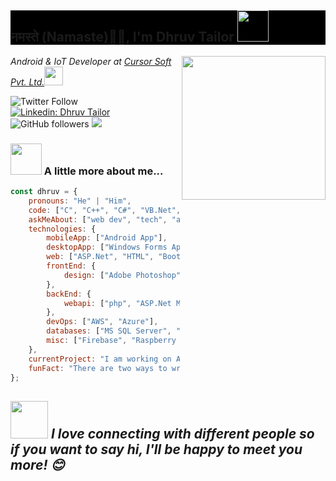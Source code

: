 <h2 style="background-color: black;">नमस्ते (Namaste)🙏🏻, I'm Dhruv Tailor <img src="https://media.giphy.com/media/12oufCB0MyZ1Go/giphy.gif" width="50"></h2>
<img align='right' src="https://media.giphy.com/media/M9gbBd9nbDrOTu1Mqx/giphy.gif" width="230">
<p><em>Android & IoT Developer at <a href="http://www.cursor-soft.com/">Cursor Soft Pvt. Ltd.</a><img src="https://media.giphy.com/media/WUlplcMpOCEmTGBtBW/giphy.gif" width="30"> 
</em></p>

![Twitter Follow](https://img.shields.io/twitter/follow/Dhruv0013?label=Follow&logoColor=black&style=social)
[![Linkedin: Dhruv Tailor](https://img.shields.io/badge/-dhruvtailor-blue?style=flat-square&logo=Linkedin&logoColor=white&link=https://www.linkedin.com/in/dhruv-tailor/)](https://www.linkedin.com/in/dhruv-tailor/)
![GitHub followers](https://img.shields.io/github/followers/dhruvtailor?label=Follow&style=social)
![](https://visitor-badge.glitch.me/badge?page_id=dhruvtailor)


### <img src="https://media.giphy.com/media/VgCDAzcKvsR6OM0uWg/giphy.gif" width="50"> A little more about me...  

```javascript
const dhruv = {
    pronouns: "He" | "Him",
    code: ["C", "C++", "C#", "VB.Net", "Java", "Python"],
    askMeAbout: ["web dev", "tech", "app dev", "photography"],
    technologies: {
        mobileApp: ["Android App"],
        desktopApp: ["Windows Forms App"],
        web: ["ASP.Net", "HTML", "Bootstrap"],
        frontEnd: {
            design: ["Adobe Photoshop", "Adobe Illustrator"]
        },
        backEnd: {
            webapi: ["php", "ASP.Net MVC WebAPI"]
        },
        devOps: ["AWS", "Azure"],
        databases: ["MS SQL Server", "MySql", "sqlite"],
        misc: ["Firebase", "Raspberry Pi", "Arduino"]
    },
    currentProject: "I am working on Amaze World ICO project",
    funFact: "There are two ways to write error-free programs; only the third one works"
};
```

<img src="https://media.giphy.com/media/LnQjpWaON8nhr21vNW/giphy.gif" width="60"> <em><b>I love connecting with different people</b> so if you want to say <b>hi, I'll be happy to meet you more!</b> 😊</em>
---

